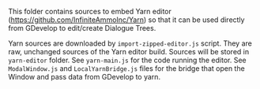 This folder contains sources to embed Yarn editor (https://github.com/InfiniteAmmoInc/Yarn) so that it can
be used directly from GDevelop to edit/create Dialogue Trees.

Yarn sources are downloaded by `import-zipped-editor.js` script. They are raw, unchanged sources
of the Yarn editor build. Sources will be stored in `yarn-editor` folder.
See `yarn-main.js` for the code running the editor.
See `ModalWindow.js` and `LocalYarnBridge.js` files for the bridge that open the Window and pass data from GDevelop to yarn.
